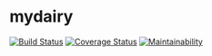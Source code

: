 # mydairy
[![Build Status](https://travis-ci.org/amani1997/mydairy.svg?branch=master)](https://travis-ci.org/amani1997/mydairy)
[![Coverage Status](https://coveralls.io/repos/github/amani1997/mydairy/badge.svg?branch=master)](https://coveralls.io/github/amani1997/mydairy?branch=master)
[![Maintainability](https://api.codeclimate.com/v1/badges/79f29656eb9d7a3a31cc/maintainability)](https://codeclimate.com/github/amani1997/mydairy/maintainability)